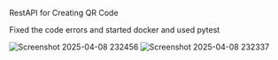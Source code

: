 
RestAPI for Creating QR Code

Fixed the code errors and started docker and used pytest

![Screenshot 2025-04-08 232456](https://github.com/user-attachments/assets/073ab15d-def8-46bd-96a1-8521579e4013)
![Screenshot 2025-04-08 232337](https://github.com/user-attachments/assets/0bbe3ee0-eb0d-4464-bf5e-492e88e7401c)
